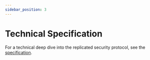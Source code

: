 ```yaml
---
sidebar_position: 3
---
```


# Technical Specification

For a technical deep dive into the replicated security protocol, see the [specification](https://github.com/cosmos/ibc/blob/main/spec/app/ics-028-cross-chain-validation/README.md).
